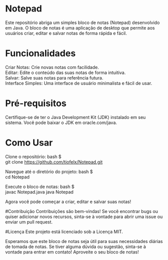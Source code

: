 # Notepad

Este repositório abriga um simples bloco de notas (Notepad) desenvolvido em Java. O bloco de notas é uma aplicação de desktop que permite aos usuários criar, editar e salvar notas de forma rápida e fácil.

# Funcionalidades
Criar Notas: Crie novas notas com facilidade. <br>
Editar: Edite o conteúdo das suas notas de forma intuitiva. <br>
Salvar: Salve suas notas para referência futura. <br>
Interface Simples: Uma interface de usuário minimalista e fácil de usar. <br>

# Pré-requisitos
Certifique-se de ter o Java Development Kit (JDK) instalado em seu sistema. Você pode baixar o JDK em oracle.com/java.

# Como Usar
Clone o repositório:
bash $ <br>
git clone https://github.com/tiofelx/Notepad.git

Navegue até o diretório do projeto:
bash $ <br>
cd Notepad

Execute o bloco de notas:
bash $ <br>
javac Notepad.java
java Notepad

Agora você pode começar a criar, editar e salvar suas notas!

#Contribuição
Contribuições são bem-vindas! Se você encontrar bugs ou quiser adicionar novos recursos, sinta-se à vontade para abrir uma issue ou enviar um pull request.

#Licença
Este projeto está licenciado sob a Licença MIT.

Esperamos que este bloco de notas seja útil para suas necessidades diárias de tomada de notas. Se tiver alguma dúvida ou sugestão, sinta-se à vontade para entrar em contato!
Aproveite o seu bloco de notas!
